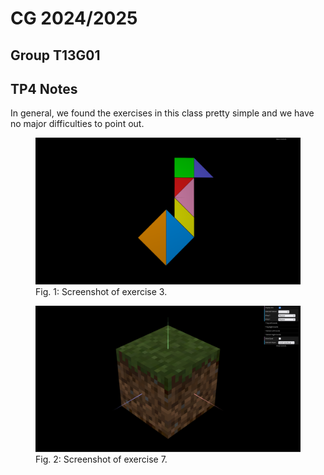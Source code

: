 # CG 2024/2025

## Group T13G01

## TP4 Notes

In general, we found the exercises in this class pretty simple and we have no major difficulties to point out.

<figure>
    <img src="./screenshots/cg-t13g01-tp4-1.png" alt="Exercise 3">
    <figcaption>Fig. 1: Screenshot of exercise 3.</figcaption>
</figure>
<figure>
    <img src="./screenshots/cg-t13g01-tp4-2.png" alt="Exercise 7">
    <figcaption>Fig. 2: Screenshot of exercise 7.</figcaption>
</figure>

